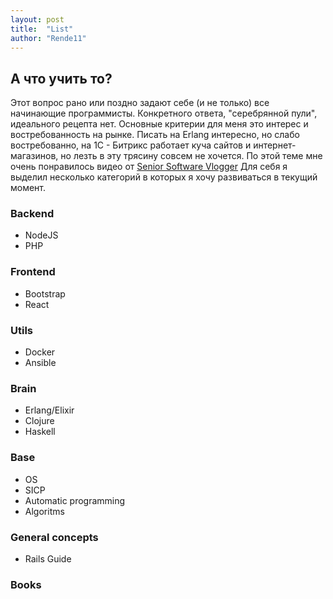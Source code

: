 ```yaml
---
layout: post
title:  "List"
author: "Rende11"
---
```

## А что учить то?
Этот вопрос рано или поздно задают себе (и не только) все начинающие программисты. Конкретного ответа, "серебрянной пули", идеального рецепта нет. Основные критерии для меня это интерес и востребованность на рынке. Писать на Erlang интересно, но слабо востребованно, на 1С - Битрикс работает куча сайтов и интернет-магазинов, но лезть в эту трясину совсем не хочется.
По этой теме мне очень понравилось видео от [Senior Software Vlogger](https://www.youtube.com/watch?v=sk8ySMumcIM)
Для себя я выделил несколько категорий в которых я хочу развиваться в текущий момент.


### Backend

* NodeJS
* PHP

### Frontend

* Bootstrap
* React

### Utils

* Docker
* Ansible

### Brain

* Erlang/Elixir
* Clojure
* Haskell

### Base

* OS
* SICP
* Automatic programming
* Algoritms

### General concepts

* Rails Guide

### Books
